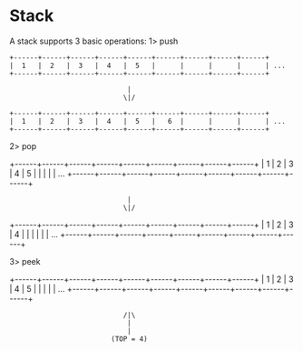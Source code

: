 # Stack

A stack supports 3 basic operations:
1> push

    +------+------+------+------+------+------+------+------+------+
    |  1   |  2   |  3   |  4   |  5   |      |      |      |      | ...
    +------+------+------+------+------+------+------+------+------+

                                 |
                                \|/

    +------+------+------+------+------+------+------+------+------+
    |  1   |  2   |  3   |  4   |  5   |   6  |      |      |      | ...
    +------+------+------+------+------+------+------+------+------+


2> pop

 +------+------+------+------+------+------+------+------+------+
 |  1   |  2   |  3   |  4   |  5   |      |      |      |      | ...
 +------+------+------+------+------+------+------+------+------+

                                 |
                                \|/

 +------+------+------+------+------+------+------+------+------+
 |  1   |  2   |  3   |  4   |      |      |      |      |      | ...
 +------+------+------+------+------+------+------+------+------+



3> peek

 +------+------+------+------+------+------+------+------+------+
 |  1   |  2   |  3   |  4   |  5   |      |      |      |      | ...
 +------+------+------+------+------+------+------+------+------+

                                /|\
                                 |
                                 |
                             (TOP = 4)

